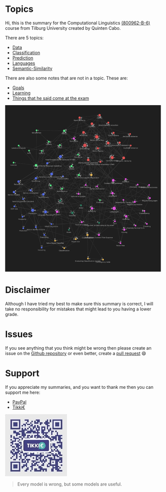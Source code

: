 # Topics 
Hi, this is the summary for the Computational Linguistics [(800962-B-6)](https://uvt.osiris-student.nl/#/onderwijscatalogus/extern/examenprogramma/16322/8B218-2021?taal=en) course from Tilburg University created by Quinten Cabo. 

There are 5 topics:

- [Data](Data.md)
- [Classification](Classification.md)
- [Prediction](Prediction.md)
- [Languages](Languages.md)
- [Semantic-Similarity](Semantic-Similarity.md)

There are also some notes that are not in a topic. These are:

- [Goals](Goals.md)
- [Learning](Learning.md)
- [Things that he said come at the exam](Other/Things%20that%20he%20said%20come%20at%20the%20exam.md)

![network](network.webp)

# Disclaimer 
Although I have tried my best to make sure this summary is correct, I will take no responsibility for mistakes that might lead to you having a lower grade. 

# Issues 
If you see anything that you think might be wrong then please create an issue on the [Github repository](https://github.com/tintin10q/computational-linguistics-summary) or even better, create a [pull request](https://www.dataschool.io/how-to-contribute-on-github/) 😄 

# Support
If you appreciate my summaries, and you want to thank me then you can support me
here: 

- [PayPal](https://www.paypal.me/quintencabo)
- [Tikki€](https://tikkie.me/pay/tvc88f91200qmq9fujar)



![Tikkie qr code valid till around 18 june](tikki.webp)


>Every model is wrong, but some models are useful.
